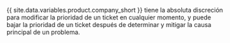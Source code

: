 {{ site.data.variables.product.company_short }} tiene la absoluta discreción para modificar la prioridad de un ticket en cualquier momento, y puede bajar la prioridad de un ticket después de determinar y mitigar la causa principal de un problema.
